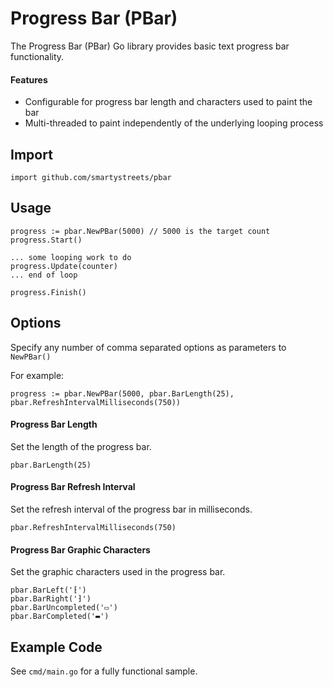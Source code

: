 Progress Bar (PBar)
============================

The Progress Bar (PBar) Go library provides basic text progress bar functionality.

#### Features

* Configurable for progress bar length and characters used to paint the bar
* Multi-threaded to paint independently of the underlying looping process

## Import
```
import github.com/smartystreets/pbar
```

## Usage
```
progress := pbar.NewPBar(5000) // 5000 is the target count
progress.Start()

... some looping work to do
progress.Update(counter)
... end of loop

progress.Finish()
``` 

## Options
Specify any number of comma separated options as parameters to `NewPBar()`

For example:
```
progress := pbar.NewPBar(5000, pbar.BarLength(25), pbar.RefreshIntervalMilliseconds(750))
```

#### Progress Bar Length
Set the length of the progress bar.
```
pbar.BarLength(25)
```

#### Progress Bar Refresh Interval
Set the refresh interval of the progress bar in milliseconds.
```
pbar.RefreshIntervalMilliseconds(750)
```

#### Progress Bar Graphic Characters
Set the graphic characters used in the progress bar.
```
pbar.BarLeft('⁅')
pbar.BarRight('⁆')
pbar.BarUncompleted('▭')
pbar.BarCompleted('▬')
```

## Example Code
See `cmd/main.go` for a fully functional sample.
